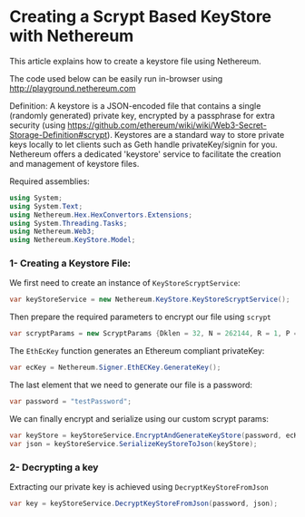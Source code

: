 # Creating a Scrypt Based KeyStore with Nethereum

This article explains how to create a keystore file using Nethereum.  

The code used below can be easily run in-browser using http://playground.nethereum.com

Definition: A keystore is a JSON-encoded file that contains a single (randomly generated) private key, encrypted by a passphrase for extra security (using https://github.com/ethereum/wiki/wiki/Web3-Secret-Storage-Definition#scrypt).
Keystores are a standard way to store private keys locally to let clients such as Geth handle privateKey/signin for you. 
Nethereum offers a dedicated 'keystore' service to facilitate the creation and management of keystore files.

Required assemblies:
```csharp
using System;
using System.Text;
using Nethereum.Hex.HexConvertors.Extensions;
using System.Threading.Tasks;
using Nethereum.Web3;
using Nethereum.KeyStore.Model;
```

### 1- Creating a Keystore File:

We first need to create an instance of `KeyStoreScryptService`: 
```csharp
var keyStoreService = new Nethereum.KeyStore.KeyStoreScryptService();
```
Then prepare the required parameters to encrypt our file using `scrypt`
```csharp
var scryptParams = new ScryptParams {Dklen = 32, N = 262144, R = 1, P = 8};
```
The `EthEcKey` function generates an Ethereum compliant privateKey: 

```csharp
var ecKey = Nethereum.Signer.EthECKey.GenerateKey();
```
The last element that we need to generate our file is a password:

```csharp
var password = "testPassword";
```
We can finally encrypt and serialize using our custom scrypt params:

```csharp
var keyStore = keyStoreService.EncryptAndGenerateKeyStore(password, ecKey.GetPrivateKeyAsBytes(), ecKey.GetPublicAddress(), scryptParams);
var json = keyStoreService.SerializeKeyStoreToJson(keyStore);
```

### 2- Decrypting a key

Extracting our private key is achieved using `DecryptKeyStoreFromJson`
```csharp
var key = keyStoreService.DecryptKeyStoreFromJson(password, json);
```
